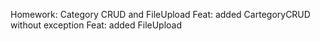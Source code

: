 Homework: Category CRUD and FileUpload
Feat: added CartegoryCRUD without exception
Feat: added FileUpload
